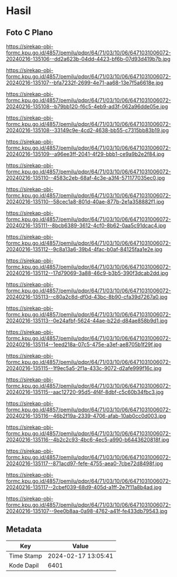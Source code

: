 # Hasil

## Foto C Plano

https://sirekap-obj-formc.kpu.go.id/4857/pemilu/pdpr/64/71/03/10/06/6471031006072-20240216-135106--dd2a623b-04dd-4423-bf6b-07d93d419b7b.jpg

https://sirekap-obj-formc.kpu.go.id/4857/pemilu/pdpr/64/71/03/10/06/6471031006072-20240216-135107--bfa7232f-2699-4e71-aa68-13e7f5a6618e.jpg

https://sirekap-obj-formc.kpu.go.id/4857/pemilu/pdpr/64/71/03/10/06/6471031006072-20240216-135108--b79bb120-f6c5-4eb9-ad3f-062a96dde05e.jpg

https://sirekap-obj-formc.kpu.go.id/4857/pemilu/pdpr/64/71/03/10/06/6471031006072-20240216-135108--33149c9e-4cd2-4638-bb55-c7315bb83b19.jpg

https://sirekap-obj-formc.kpu.go.id/4857/pemilu/pdpr/64/71/03/10/06/6471031006072-20240216-135109--a96ee3ff-2041-4f29-bbb1-ce9a9b2e2f84.jpg

https://sirekap-obj-formc.kpu.go.id/4857/pemilu/pdpr/64/71/03/10/06/6471031006072-20240216-135110--4583c2eb-68af-4c3e-a3f4-571177035ec0.jpg

https://sirekap-obj-formc.kpu.go.id/4857/pemilu/pdpr/64/71/03/10/06/6471031006072-20240216-135110--58cec1a8-801d-40ae-877b-2e1a358882f1.jpg

https://sirekap-obj-formc.kpu.go.id/4857/pemilu/pdpr/64/71/03/10/06/6471031006072-20240216-135111--8bcb6389-3612-4cf0-8b62-0aa5c91dcac4.jpg

https://sirekap-obj-formc.kpu.go.id/4857/pemilu/pdpr/64/71/03/10/06/6471031006072-20240216-135112--9c8a13a6-39b4-4fac-b0af-84125faa1e2e.jpg

https://sirekap-obj-formc.kpu.go.id/4857/pemilu/pdpr/64/71/03/10/06/6471031006072-20240216-135112--17d79069-3a88-46c9-b3b5-390f3dcab2dd.jpg

https://sirekap-obj-formc.kpu.go.id/4857/pemilu/pdpr/64/71/03/10/06/6471031006072-20240216-135113--c80a2c8d-df0d-43bc-8b90-cfa39d7267a0.jpg

https://sirekap-obj-formc.kpu.go.id/4857/pemilu/pdpr/64/71/03/10/06/6471031006072-20240216-135113--0e24afbf-5624-44ae-b22d-d84ae858b9d1.jpg

https://sirekap-obj-formc.kpu.go.id/4857/pemilu/pdpr/64/71/03/10/06/6471031006072-20240216-135114--1eed218a-07c5-475e-a3ef-ae8705b1f29f.jpg

https://sirekap-obj-formc.kpu.go.id/4857/pemilu/pdpr/64/71/03/10/06/6471031006072-20240216-135115--1f9ec5a5-2f1a-433c-9072-d2afe999f16c.jpg

https://sirekap-obj-formc.kpu.go.id/4857/pemilu/pdpr/64/71/03/10/06/6471031006072-20240216-135115--aac12720-95d5-4f4f-8dbf-c5c60b34fbc3.jpg

https://sirekap-obj-formc.kpu.go.id/4857/pemilu/pdpr/64/71/03/10/06/6471031006072-20240216-135116--46b2f19a-2339-4706-afab-10ab0cc0d003.jpg

https://sirekap-obj-formc.kpu.go.id/4857/pemilu/pdpr/64/71/03/10/06/6471031006072-20240216-135116--4b2c2c93-4bc6-4ec5-a990-b6443620818f.jpg

https://sirekap-obj-formc.kpu.go.id/4857/pemilu/pdpr/64/71/03/10/06/6471031006072-20240216-135117--871acd97-fefe-4755-aea0-7cbe72d8498f.jpg

https://sirekap-obj-formc.kpu.go.id/4857/pemilu/pdpr/64/71/03/10/06/6471031006072-20240216-135117--2cbef039-68d9-405d-a1ff-2e7f11a8b4ad.jpg

https://sirekap-obj-formc.kpu.go.id/4857/pemilu/pdpr/64/71/03/10/06/6471031006072-20240216-135107--9ee0b8aa-0a98-4762-a41f-fe433db79543.jpg


## Metadata

| Key        | Value               |
| ---------- | ------------------- |
| Time Stamp | 2024-02-17 13:05:41 |
| Kode Dapil | 6401                |



